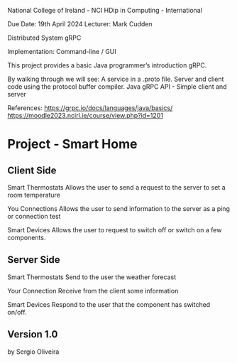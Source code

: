 National College of Ireland - NCI 
HDip in Computing - International 

Due Date: 19th April 2024
Lecturer: Mark Cudden

Distributed System 
      gRPC 

Implementation: Command-line / GUI

This project provides a basic Java programmer’s introduction  gRPC.

By walking through we will see:
  A service in a .proto file.
  Server and client code using the protocol buffer compiler.
  Java gRPC API - Simple client and server 

References: 
https://grpc.io/docs/languages/java/basics/
https://moodle2023.ncirl.ie/course/view.php?id=1201


Project - Smart Home 
=========================
Client Side
---
Smart Thermostats
  Allows the user to send a request to the server to set a room temperature
  
You Connections
  Allows the user to send information to the server as a ping or connection test

Smart Devices
  Allows the user to request to switch off or switch on a few components.
  

Server Side
---
Smart Thermostats
  Send to the user the weather forecast

Your Connection
  Receive from the client some information

Smart Devices
  Respond to the user that the component has switched on/off.

Version 1.0 
---
by Sergio Oliveira 

